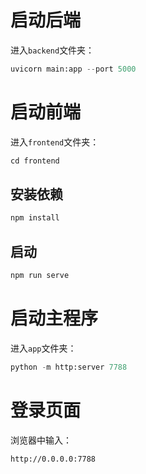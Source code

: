 # 启动后端
进入`backend`文件夹：
```python
uvicorn main:app --port 5000
```

# 启动前端
进入`frontend`文件夹：
```js
cd frontend
```
## 安装依赖
```js
npm install
```

## 启动
```js
npm run serve
```

# 启动主程序
进入`app`文件夹：
```python
python -m http:server 7788
```

# 登录页面
浏览器中输入：
```html
http://0.0.0.0:7788
```

